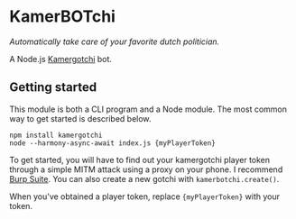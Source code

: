 # KamerBOTchi

*Automatically take care of your favorite dutch politician.*

A Node.js [Kamergotchi](https://kamergotchi.nl) bot.

## Getting started

This module is both a CLI program and a Node module.
The most common way to get started is described below.

```shell
npm install kamergotchi
node --harmony-async-await index.js {myPlayerToken}
```

To get started, you will have to find out your kamergotchi player token through a simple MITM attack using a proxy on your phone. I recommend [Burp Suite](https://support.portswigger.net/customer/portal/articles/1841108-configuring-an-ios-device-to-work-with-burp). You can also create a new gotchi with `kamerbotchi.create()`.

When you've obtained a player token, replace `{myPlayerToken}` with your token.
